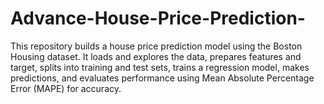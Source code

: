 # Advance-House-Price-Prediction-
This repository builds a house price prediction model using the Boston Housing dataset. It loads and explores the data, prepares features and target, splits into training and test sets, trains a regression model, makes predictions, and evaluates performance using Mean Absolute Percentage Error (MAPE) for accuracy.
